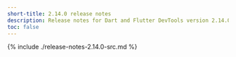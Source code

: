 ```yaml
---
short-title: 2.14.0 release notes
description: Release notes for Dart and Flutter DevTools version 2.14.0.
toc: false
---
```


{% include ./release-notes-2.14.0-src.md %}
